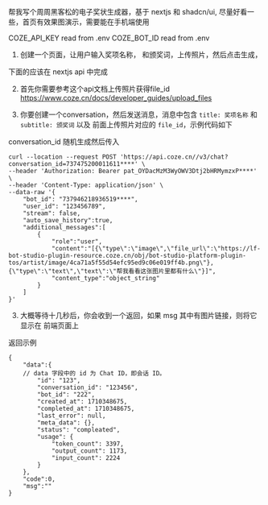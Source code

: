 帮我写个周周黑客松的电子奖状生成器，基于 nextjs 和 shadcn/ui, 尽量好看一些，首页有效果图演示，需要能在手机端使用

COZE_API_KEY read from .env
COZE_BOT_ID read from .env

1. 创建一个页面，让用户输入奖项名称， 和颁奖词，上传照片，然后点击生成，

下面的应该在 nextjs api 中完成

2. 首先你需要参考这个api文档上传照片获得file_id
https://www.coze.cn/docs/developer_guides/upload_files


3. 你要创建一个conversation，然后发送消息，消息中包含 `title: 奖项名称` 和 `subtitle: 颁奖词` 以及 前面上传照片对应的 `file_id`，示例代码如下

conversation_id 随机生成然后传入

```
curl --location --request POST 'https://api.coze.cn//v3/chat?conversation_id=737475200011611****' \
--header 'Authorization: Bearer pat_OYDacMzM3WyOWV3Dtj2bHRMymzxP****' \
--header 'Content-Type: application/json' \
--data-raw '{
    "bot_id": "737946218936519****",
    "user_id": "123456789",
    "stream": false,
    "auto_save_history":true,
    "additional_messages":[
        {
            "role":"user",
            "content":"[{\"type\":\"image\",\"file_url\":\"https://lf-bot-studio-plugin-resource.coze.cn/obj/bot-studio-platform-plugin-tos/artist/image/4ca71a5f55d54efc95ed9c06e019ff4b.png\"},{\"type\":\"text\",\"text\":\"帮我看看这张图片里都有什么\"}]",
            "content_type":"object_string"
        }
    ]
}'

```


3. 大概等待十几秒后，你会收到一个返回，如果 msg 其中有图片链接，则将它显示在 前端页面上

返回示例
```
{
    "data":{
    // data 字段中的 id 为 Chat ID，即会话 ID。
        "id": "123",
        "conversation_id": "123456",
        "bot_id": "222",
        "created_at": 1710348675,
        "completed_at": 1710348675,
        "last_error": null,
        "meta_data": {},
        "status": "compleated",
        "usage": {
            "token_count": 3397,
            "output_count": 1173,
            "input_count": 2224
        }
    },
    "code":0,
    "msg":""
}
```
